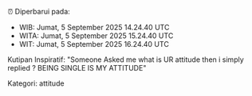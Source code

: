 ⏰ Diperbarui pada:
- WIB: Jumat, 5 September 2025 14.24.40 UTC
- WITA: Jumat, 5 September 2025 15.24.40 UTC
- WIT: Jumat, 5 September 2025 16.24.40 UTC

Kutipan Inspiratif:
"Someone Asked me what is UR attitude then i simply replied ? BEING SINGLE IS MY ATTITUDE"


Kategori: attitude

